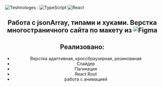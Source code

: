 ![Teshnologes](https://img.shields.io/badge/Technologes-blue) :
![TypeScript](https://img.shields.io/badge/TypeSctipt-3178C6?style=flat-square&logo=TS)
![React](https://img.shields.io/badge/React-black?style=flat-square&logo=react)

<div align="center">

## Работа с jsonArray, типами и хуками. Верстка многостраничного сайта по макету из ![Figma](https://www.figma.com/file/IOt2Xk3Natw5cidEXkXo6h/shelter?type=design&t=yASJNYjZSNAVPhD9-6) 

##  Реализовано: 
- Верстка адаптивная, кроссбраузерная, резинованая 
- Слайдер
- Пагинация
- React Rout
- работа с анимацией
  
</div>
